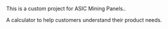 This is a custom project for ASIC Mining Panels..

A calculator to help customers understand their product needs.
